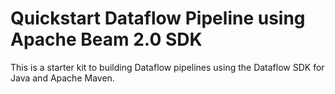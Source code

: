 # Quickstart Dataflow Pipeline using Apache Beam 2.0 SDK

This is a starter kit to building Dataflow pipelines using the Dataflow SDK for Java and Apache Maven. 



